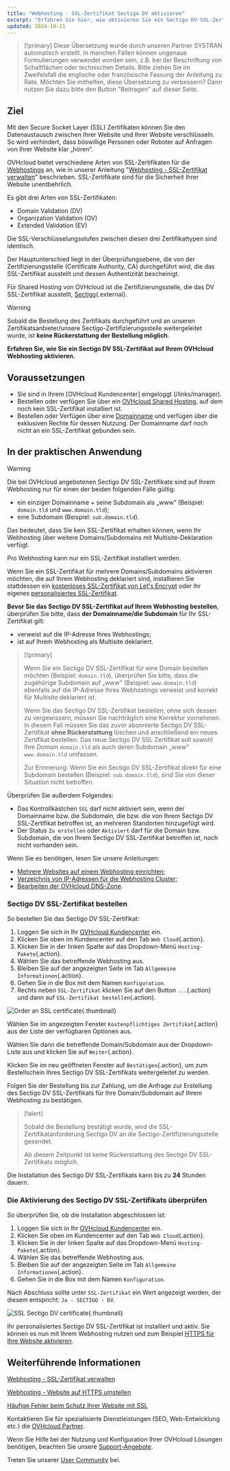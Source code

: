 ```yaml
---
title: "Webhosting - SSL-Zertifikat Sectigo DV aktivieren"
excerpt: "Erfahren Sie hier, wie aktivieren Sie ein Sectigo DV SSL-Zertifikat auf Ihrem OVHcloud Webhosting"
updated: 2024-10-21
---
```


> [!primary]
> Diese Übersetzung wurde durch unseren Partner SYSTRAN automatisch erstellt. In manchen Fällen können ungenaue Formulierungen verwendet worden sein, z.B. bei der Beschriftung von Schaltflächen oder technischen Details. Bitte ziehen Sie im Zweifelsfall die englische oder französische Fassung der Anleitung zu Rate. Möchten Sie mithelfen, diese Übersetzung zu verbessern? Dann nutzen Sie dazu bitte den Button "Beitragen" auf dieser Seite.
>

## Ziel

Mit den Secure Socket Layer (SSL) Zertifikaten können Sie den Datenaustausch zwischen Ihrer Website und Ihrer Website verschlüsseln. So wird verhindert, dass böswillige Personen oder Roboter auf Anfragen von Ihrer Website klar „hören“.

OVHcloud bietet verschiedene Arten von SSL-Zertifikaten für die [Webhostings](/links/web/hosting) an, wie in unserer Anleitung "[Webhosting - SSL-Zertifikat verwalten](/pages/web_cloud/web_hosting/ssl_on_webhosting)" beschrieben. SSL-Zertifikate sind für die Sicherheit Ihrer Website unentbehrlich.

Es gibt drei Arten von SSL-Zertifikaten:

- Domain Validation (DV)
- Organization Validation (OV)
- Extended Validation (EV)

Die SSL-Verschlüsselungsstufen zwischen diesen drei Zertifikattypen sind identisch.

Der Hauptunterschied liegt in der Überprüfungsebene, die von der Zertifizierungsstelle (Certificate Authority, CA) durchgeführt wird, die das SSL-Zertifikat ausstellt und dessen Authentizität bescheinigt.

Für Shared Hosting von OVHcloud ist die Zertifizierungsstelle, die das DV SSL-Zertifikat ausstellt, [Sectigo](https://sectigostore.com){.external}.

> [!warning]
>
> Sobald die Bestellung des Zertifikats durchgeführt und an unseren Zertifikatsanbieter/unsere Sectigo-Zertifizierungsstelle weitergeleitet wurde, ist **keine Rückerstattung der Bestellung möglich**.
>

**Erfahren Sie, wie Sie ein Sectigo DV SSL-Zertifikat auf Ihrem OVHcloud Webhosting aktivieren.**

## Voraussetzungen

- Sie sind in Ihrem [OVHcloud Kundencenter] eingeloggt (/links/manager).
- Bestellen oder verfügen Sie über ein [OVHcloud Shared Hosting](/links/web/hosting), auf dem noch kein SSL-Zertifikat installiert ist.
- Bestellen oder Verfügen über eine [Domainname](/links/web/domains) und verfügen über die exklusiven Rechte für dessen Nutzung. Der Domainname darf noch nicht an ein SSL-Zertifikat gebunden sein.

## In der praktischen Anwendung

> [!warning]
>
> Die bei OVHcloud angebotenen Sectigo DV SSL-Zertifikate sind auf Ihrem Webhosting nur für einen der beiden folgenden Fälle gültig:
>
> - ein einziger Domainname + seine Subdomain als „www“ (Beispiel: `domain.tld` und `www.domain.tld`);
> - eine Subdomain (Beispiel: `sub.domain.tld`).
>
> Das bedeutet, dass Sie kein SSL-Zertifikat erhalten können, wenn Ihr Webhosting über weitere Domains/Subdomains mit Multisite-Deklaration verfügt.
>
> Pro Webhosting kann nur ein SSL-Zertifikat installiert werden.
>
> Wenn Sie ein SSL-Zertifikat für mehrere Domains/Subdomains aktivieren möchten, die auf Ihrem Webhosting deklariert sind, installieren Sie stattdessen ein [kostenloses SSL-Zertifikat von Let's Encrypt](/links/web/hosting-options-ssl) oder Ihr eigenes [personalisiertes SSL-Zertifikat](/pages/web_cloud/web_hosting/ssl_custom).

**Bevor Sie das Sectigo DV SSL-Zertifikat auf Ihrem Webhosting bestellen**, überprüfen Sie bitte, dass **der Domainname/die Subdomain** für Ihr SSL-Zertifikat gilt:

- verweist auf die IP-Adresse Ihres Webhostings;
- ist auf Ihrem Webhosting als Multisite deklariert.

> [!primary]
>
> Wenn Sie ein Sectigo DV SSL-Zertifikat für eine Domain bestellen möchten (Beispiel: `domain.tld`), überprüfen Sie bitte, dass die zugehörige Subdomain auf „www“ (Beispiel: `www.domain.tld`) ebenfalls auf die IP-Adresse Ihres Webhostings verweist und korrekt für Multisite deklariert ist.
>
> Wenn Sie das Sectigo DV SSL-Zertifikat bestellen, ohne sich dessen zu vergewissern, müssen Sie nachträglich eine Korrektur vornehmen. In diesem Fall müssen Sie das zuvor abonnierte Sectigo DV SSL-Zertifikat **ohne Rückerstattung** löschen und anschließend ein neues Zertifikat bestellen. Das neue Sectigo DV SSL Zertifikat soll sowohl Ihre Domain `domain.tld` als auch deren Subdomain „www“ `www.domain.tld` umfassen.
>
> Zur Erinnerung: Wenn Sie ein Sectigo DV SSL-Zertifikat direkt für eine Subdomain bestellen (Beispiel: `sub.domain.tld`), sind Sie von dieser Situation nicht betroffen.

Überprüfen Sie außerdem Folgendes:

- Das Kontrollkästchen `SSL` darf nicht aktiviert sein, wenn der Domainname bzw. die Subdomain, die bzw. die von Ihrem Sectigo DV SSL-Zertifikat betroffen ist, an mehreren Standorten hinzugefügt wird.
- Der Status `Zu erstellen` oder `Aktiviert` darf für die Domain bzw. Subdomain, die von Ihrem Sectigo DV SSL-Zertifikat betroffen ist, noch nicht vorhanden sein.

Wenn Sie es benötigen, lesen Sie unsere Anleitungen:

- [Mehrere Websites auf einem Webhosting einrichten](/pages/web_cloud/web_hosting/multisites_configure_multisite);
- [Verzeichnis von IP-Adressen für die Webhosting Cluster](/pages/web_cloud/web_hosting/clusters_and_shared_hosting_IP);
- [Bearbeiten der OVHcloud DNS-Zone](/pages/web_cloud/domains/dns_zone_edit).

### Sectigo DV SSL-Zertifikat bestellen

So bestellen Sie das Sectigo DV SSL-Zertifikat:

1. Loggen Sie sich in Ihr [OVHcloud Kundencenter](/links/manager) ein.
2. Klicken Sie oben im Kundencenter auf den Tab `Web Cloud`{.action}.
3. Klicken Sie in der linken Spalte auf das Dropdown-Menü `Hosting-Pakete`{.action}.
4. Wählen Sie das betreffende Webhosting aus.
5. Bleiben Sie auf der angezeigten Seite im Tab `Allgemeine Informationen`{.action}.
6. Gehen Sie in die Box mit dem Namen `Konfiguration`.
7. Rechts neben `SSL-Zertifikat` klicken Sie auf den Button `...`{.action} und dann auf `SSL-Zertifikat bestellen`{.action}.


![Order an SSL certificate](/pages/assets/screens/control_panel/product-selection/web-cloud/web-hosting/general-information/order-an-ssl-certificate.png){.thumbnail}

Wählen Sie im angezeigten Fenster `Kostenpflichtiges Zertifikat`{.action} aus der Liste der verfügbaren Optionen aus.

Wählen Sie dann die betreffende Domain/Subdomain aus der Dropdown-Liste aus und klicken Sie auf `Weiter`{.action}.

Klicken Sie im neu geöffneten Fenster auf `Bestätigen`{.action}, um zum Bestellschein Ihres Sectigo DV SSL-Zertifikats weitergeleitet zu werden.

Folgen Sie der Bestellung bis zur Zahlung, um die Anfrage zur Erstellung des Sectigo DV SSL-Zertifikats für Ihre Domain/Subdomain auf Ihrem Webhosting zu bestätigen.

> [!alert]
>
> Sobald die Bestellung bestätigt wurde, wird die SSL-Zertifikatanforderung Sectigo DV an die Sectigo-Zertifizierungsstelle gesendet.
>
> Ab diesem Zeitpunkt ist keine Rückerstattung des Sectigo DV SSL-Zertifikats möglich.

Die Installation des Sectigo DV SSL-Zertifikats kann bis zu **24** Stunden dauern.

### Die Aktivierung des Sectigo DV SSL-Zertifikats überprüfen

So überprüfen Sie, ob die Installation abgeschlossen ist:

1. Loggen Sie sich in Ihr [OVHcloud Kundencenter](/links/manager) ein.
2. Klicken Sie oben im Kundencenter auf den Tab `Web Cloud`{.action}.
3. Klicken Sie in der linken Spalte auf das Dropdown-Menü `Hosting-Pakete`{.action}.
4. Wählen Sie das betreffende Webhosting aus.
5. Bleiben Sie auf der angezeigten Seite im Tab `Allgemeine Informationen`{.action}.
6. Gehen Sie in die Box mit dem Namen `Konfiguration`.

Nach Abschluss sollte unter `SSL-Zertifikat` ein Wert angezeigt werden, der diesem entspricht: `Ja - SECTIGO - DV`.

![SSL Sectigo DV certificate](/pages/assets/screens/control_panel/product-selection/web-cloud/web-hosting/general-information/ssl-certificate-dv-enable.png){.thumbnail}

Ihr personalisiertes Sectigo DV SSL-Zertifikat ist installiert und aktiv. Sie können es nun mit Ihrem Webhosting nutzen und zum Beispiel [HTTPS für Ihre Website aktivieren](/pages/web_cloud/web_hosting/ssl-activate-https-website).

## Weiterführende Informationen <a name="go-further"></a>

[Webhosting - SSL-Zertifikat verwalten](/pages/web_cloud/web_hosting/ssl_on_webhosting)

[Webhosting - Website auf HTTPS umstellen](/pages/web_cloud/web_hosting/ssl-activate-https-website)

[Häufige Fehler beim Schutz Ihrer Website mit SSL](/pages/web_cloud/web_hosting/ssl_avoid_common_pitfalls_of_making_website_secure)
 
Kontaktieren Sie für spezialisierte Dienstleistungen (SEO, Web-Entwicklung etc.) die [OVHcloud Partner](/links/partner).
 
Wenn Sie Hilfe bei der Nutzung und Konfiguration Ihrer OVHcloud Lösungen benötigen, beachten Sie unsere [Support-Angebote](/links/support).
 
Treten Sie unserer [User Community](/links/community) bei.